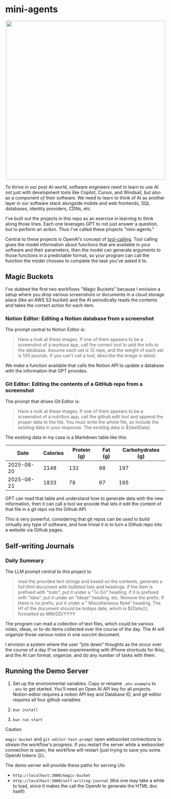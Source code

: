 # mini-agents

<image id="minis" src="./minis.PNG" height="500" width="500" style="display:flex;justify-self:center;"/>

To thrive in our post AI-world, software engineers need to learn to use AI not just with development tools like Copilot, Cursor, and Windsail, but also as a component _of_ their software. We need to learn to think of AI as another layer in our software stack alongside mobile and web frontends, SQL databases, identity providers, CDNs, etc.

I've built out the projects in this repo as an exercise in learning to think along those lines. Each one leverages GPT to not just answer a question, but to perform an action. Thus I've called these projects "mini-agents."

Central to these projects is OpenAI's concept of [tool-calling](https://platform.openai.com/docs/guides/function-calling). Tool calling gives the model information about functions that are available in your software and their parameters, then the model can generate arguments to those functions in a predictable format, so your program can call the function the model chooses to complete the task you've asked it to.

## Magic Buckets
I've dubbed the first two workflows "Magic Buckets" because I envision a setup where you drop various screenshots or documents in a cloud storage place (like an AWS S3 bucket) and the AI periodically reads the contents and takes the correct action for each item.

### Notion Editor: Editing a Notion database from a screenshot

The prompt central to Notion Editor is:

> Have a look at these images. If one of them appears to be a screenshot of a workout app, call the correct tool to add the info to the database. Assume each set is 12 reps, and the weight of each set is 100 pounds. If you can't call a tool, describe the image in detail.

We make a function available that calls the Notion API to update a database with the information that GPT provides.

### Git Editor: Editing the contents of a GitHub repo from a screenshot

The prompt that drives Git Editor is:

> Have a look at these images. If one of them appears to be a screenshot of a nutrition app, call the github edit tool and append the proper data to the file. You must write the whole file, so include the existing data in your response. The existing data is ${textData}

The existing data in my case is a Markdown table like this:

| Date | Calories | Protein (g) | Fat (g) | Carbohydrates (g) |
|------|----------|-------------|---------|-------------------|
| 2025-08-20 | 2148 | 132 | 98 | 197 |
| 2025-08-21 | 1833 | 78 | 97 | 165 |

GPT can read that table and understand how to generate data with the new information, then it can call a tool we provide that lets it edit the content of that file in a git repo via the Github API.

This is very powerful, considering that git repos can be used to build virtually any type of software, and how trivial it is to turn a Github repo into a website via Github pages. 

## Self-writing Journals

### Daily Summary

The LLM prompt central to this project is:

> read the provided text strings and based on the contents, generate a full html document with bulleted lists and headings. if the item is prefixed with "todo", put it under a "To Do" heading; if it is prefixed with "idea", put it under an "Ideas" heading, etc. Remove the prefix. If there is no prefix, put it under a " Miscellaneous Note" heading. The H1 of the document should be todays date, which is ${Date()}, formatted as MM/DD/YYYY

The program can read a collection of text files, which could be various notes, ideas, or to-do items collected over the course of the day. The AI will organize those various notes in one succint document.

I envision a system where the user "jots down" thoughts as the occur over the course of a day (I've been experimenting with iPhone shortcuts for this), and the AI can format, organize, and do any number of tasks with them.


## Running the Demo Server

1. Set up the environmental variables. Copy or rename `.env.example` to `.env` to get started. 
You'll need an Open AI API key for all projects. Notion-editor requires a notion API key and Database ID, and git-editor requires all four github variables

2. `bun install`
3. `bun run start`


> [!CAUTION]
> `magic-bucket` and `git-editor-text-prompt` open websocket connections to stream the workflow's progress. If you restart the server while a websocket connection is open, the workflow will restart (just trying to save you some OpenAI tokens 😉).

The demo server will provide these paths for serving UIs:
- `http://localhost:3000/magic-bucket`
- `http://localhost:3000/self-writing-journal` (this one may take a while to load, since it makes the call the OpenAI to generate the HTML doc itself)
